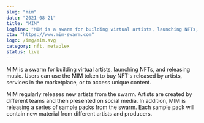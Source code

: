 ```yaml
---
slug: "mim"
date: "2021-08-21"
title: "MIM"
logline: "MIM is a swarm for building virtual artists, launching NFTs, and releasing music."
cta: "https://www.mim-swarm.com"
logo: /img/mim.svg
category: nft, metaplex
status: live
---
```


MIM is a swarm for building virtual artists, launching NFTs, and releasing music. Users can use the MIM token to buy NFT's released by artists, services in the marketplace, or to access unique content.

MIM regularly releases new artists from the swarm. Artists are created by different teams and then presented on social media. In addition, MIM is releasing a series of sample packs from the swarm. Each sample pack will contain new material from different artists and producers.
